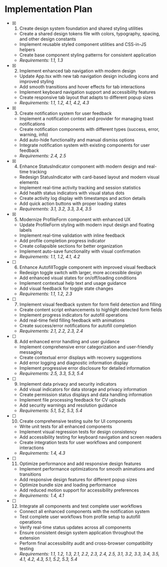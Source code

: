 # Implementation Plan

- [x] 1. Create design system foundation and shared styling utilities
  - Create a shared design tokens file with colors, typography, spacing, and other design constants
  - Implement reusable styled component utilities and CSS-in-JS helpers
  - Create base component styling patterns for consistent application
  - _Requirements: 1.1, 1.3_

- [x] 2. Implement enhanced tab navigation with modern design
  - Update App.tsx with new tab navigation design including icons and improved styling
  - Add smooth transitions and hover effects for tab interactions
  - Implement keyboard navigation support and accessibility features
  - Create responsive tab layout that adapts to different popup sizes
  - _Requirements: 1.1, 1.2, 4.1, 4.2, 4.3_

- [x] 3. Create notification system for user feedback
  - Implement a notification context and provider for managing toast notifications
  - Create notification components with different types (success, error, warning, info)
  - Add auto-hide functionality and manual dismiss options
  - Integrate notification system with existing components for user feedback
  - _Requirements: 2.4, 2.5_

- [x] 4. Enhance StatusIndicator component with modern design and real-time tracking
  - Redesign StatusIndicator with card-based layout and modern visual elements
  - Implement real-time activity tracking and session statistics
  - Add health status indicators with visual status dots
  - Create activity log display with timestamps and action details
  - Add quick action buttons with proper loading states
  - _Requirements: 3.1, 3.2, 3.3, 3.4, 3.5_

- [x] 5. Modernize ProfileForm component with enhanced UX
  - Update ProfileForm styling with modern input design and floating labels
  - Implement real-time validation with inline feedback
  - Add profile completion progress indicator
  - Create collapsible sections for better organization
  - Implement auto-save functionality with visual confirmation
  - _Requirements: 1.1, 1.2, 4.1, 4.2_

- [ ] 6. Enhance AutofillToggle component with improved visual feedback
  - Redesign toggle switch with larger, more accessible design
  - Add enhanced visual states for on/off/loading conditions
  - Implement contextual help text and usage guidance
  - Add visual feedback for toggle state changes
  - _Requirements: 1.1, 1.2, 2.3_

- [ ] 7. Implement visual feedback system for form field detection and filling
  - Create content script enhancements to highlight detected form fields
  - Implement progress indicators for autofill operations
  - Add real-time field filling feedback with animations
  - Create success/error notifications for autofill completion
  - _Requirements: 2.1, 2.2, 2.3, 2.4_

- [ ] 8. Add enhanced error handling and user guidance
  - Implement comprehensive error categorization and user-friendly messaging
  - Create contextual error displays with recovery suggestions
  - Add error logging and diagnostic information display
  - Implement progressive error disclosure for detailed information
  - _Requirements: 2.5, 3.3, 5.3, 5.4_

- [ ] 9. Implement data privacy and security indicators
  - Add visual indicators for data storage and privacy information
  - Create permission status displays and data handling information
  - Implement file processing feedback for CV uploads
  - Add security warnings and resolution guidance
  - _Requirements: 5.1, 5.2, 5.3, 5.4_

- [ ] 10. Create comprehensive testing suite for UI components
  - Write unit tests for all enhanced components
  - Implement visual regression tests for design consistency
  - Add accessibility testing for keyboard navigation and screen readers
  - Create integration tests for user workflows and component interactions
  - _Requirements: 1.4, 4.3_

- [ ] 11. Optimize performance and add responsive design features
  - Implement performance optimizations for smooth animations and transitions
  - Add responsive design features for different popup sizes
  - Optimize bundle size and loading performance
  - Add reduced motion support for accessibility preferences
  - _Requirements: 1.4, 4.1_

- [ ] 12. Integrate all components and test complete user workflows
  - Connect all enhanced components with the notification system
  - Test complete user workflows from profile setup to autofill operations
  - Verify real-time status updates across all components
  - Ensure consistent design system application throughout the extension
  - Perform final accessibility audit and cross-browser compatibility testing
  - _Requirements: 1.1, 1.2, 1.3, 2.1, 2.2, 2.3, 2.4, 2.5, 3.1, 3.2, 3.3, 3.4, 3.5, 4.1, 4.2, 4.3, 5.1, 5.2, 5.3, 5.4_